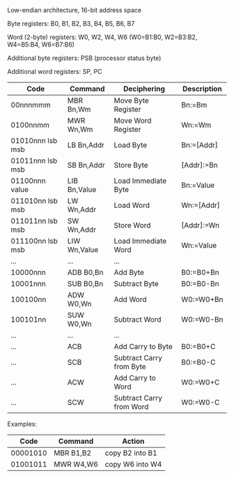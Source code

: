 Low-endian architecture, 16-bit address space

Byte registers: B0, B1, B2, B3, B4, B5, B6, B7

Word (2-byte) registers: W0, W2, W4, W6 (W0=B1:B0, W2=B3:B2, W4=B5:B4, W6=B7:B6)

Additional byte registers: PSB (processor status byte)

Additional word registers: SP, PC

| Code | Command | Deciphering | Description |
| ---- | ------- | ----------- | ----------- |
| 00nnnmmm | MBR Bn,Wm | Move Byte Register | Bn:=Bm |
| 0100nnmm | MWR Wn,Wm | Move Word Register | Wn:=Wm |
| 01010nnn lsb msb | LB Bn,Addr | Load Byte | Bn:=[Addr] |
| 01011nnn lsb msb | SB Bn,Addr | Store Byte | [Addr]:=Bn |
| 01100nnn value | LIB Bn,Value | Load Immediate Byte | Bn:=Value |
| 011010nn lsb msb | LW Wn,Addr | Load Word | Wn:=[Addr] |
| 011011nn lsb msb | SW Wn,Addr | Store Word | [Addr]:=Wn |
| 011100nn lsb msb | LIW Wn,Value | Load Immediate Word | Wn:=Value |
| ... | ... | ... |
| 10000nnn | ADB B0,Bn | Add Byte | B0:=B0+Bn |
| 10001nnn | SUB B0,Bn | Subtract Byte | B0:=B0-Bn |
| 100100nn | ADW W0,Wn | Add Word | W0:=W0+Bn |
| 100101nn | SUW W0,Wn | Subtract Word | W0:=W0-Bn |
| ... | ... | ... |
| ... | ACB | Add Carry to Byte | B0:=B0+C |
| ... | SCB | Subtract Carry from Byte | B0:=B0-C |
| ... | ACW | Add Carry to Word | W0:=W0+C |
| ... | SCW | Subtract Carry from Word | W0:=W0-C |

Examples:

| Code | Command | Action |
| ---- | ------- | ------ |
| 00001010 | MBR B1,B2 | copy B2 into B1 |
| 01001011 | MWR W4,W6 | copy W6 into W4 |

